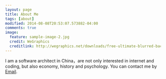 ```yaml
---
layout: page
title: About Me
tags: [about]
modified: 2014-08-08T20:53:07.573882-04:00
comments: true
image:
  feature: sample-image-2.jpg
  credit: WeGraphics
  creditlink: http://wegraphics.net/downloads/free-ultimate-blurred-background-pack/
---
```


I am a software architect in China，are not only interested in internet and coding, but also economy, history and psychology. You can contact me by <a href="mailto:jacky.wucheng@gmail.com">Email</a>.

